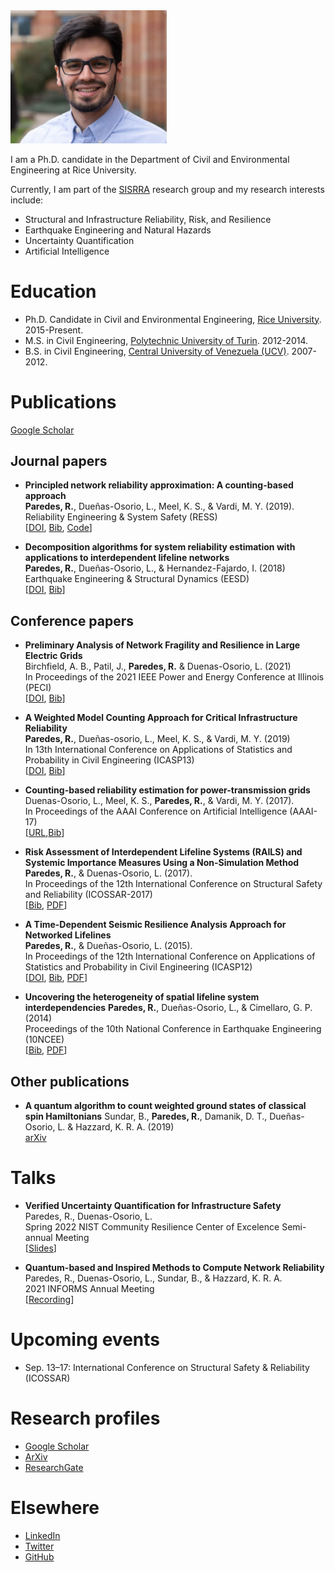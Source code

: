 <img src="images/Latest.jpg" width="250">

I am a Ph.D. candidate in the Department of Civil and Environmental Engineering at Rice University.

Currently, I am part of the [SISRRA](https://duenas-osorio.rice.edu/sisrra) research group and my research interests include:

* Structural and Infrastructure Reliability, Risk, and Resilience
* Earthquake Engineering and Natural Hazards
* Uncertainty Quantification
* Artificial Intelligence

# Education #

* Ph.D. Candidate in Civil and Environmental Engineering, [Rice University](https://www.rice.edu/). 2015-Present.
* M.S. in Civil Engineering, [Polytechnic University of Turin](https://www.polito.it/?lang=en). 2012-2014.
* B.S. in Civil Engineering, [Central University of Venezuela (UCV)](http://www.ucv.ve/). 2007-2012.

# Publications #
[Google Scholar](https://scholar.google.com/citations?user=mm0pN8oAAAAJ&hl=en)
## Journal papers ##

* **Principled network reliability approximation: A counting-based approach**  
**Paredes, R.**, Dueñas-Osorio, L., Meel, K. S., & Vardi, M. Y. (2019).  
Reliability Engineering & System Safety (RESS)  
[[DOI](https://doi.org/10.1016/j.ress.2019.04.025), [Bib](bibs/PMDV19.bib), [Code](https://github.com/meelgroup/RelNet)] 

* **Decomposition algorithms for system reliability estimation with applications to interdependent lifeline networks**  
**Paredes, R.**, Dueñas-Osorio, L., & Hernandez-Fajardo, I. (2018)  
Earthquake Engineering & Structural Dynamics (EESD)  
[[DOI](https://doi.org/10.1002/eqe.3071), [Bib](bibs/PDH18.bib)]

## Conference papers ##

*  **Preliminary Analysis of Network Fragility and Resilience in Large Electric Grids**  
Birchfield, A. B., Patil, J., **Paredes, R.** & Duenas-Osorio, L. (2021)  
In Proceedings of the 2021 IEEE Power and Energy Conference at Illinois (PECI)  
[[DOI](https://doi.org/10.1109/PECI51586.2021.9435202), [Bib](bibs/BPPD21.bib)]

* **A Weighted Model Counting Approach for Critical Infrastructure Reliability**  
**Paredes, R.**, Dueñas-osorio, L., Meel, K. S., & Vardi, M. Y. (2019)  
In 13th International Conference on Applications of Statistics and Probability in Civil Engineering (ICASP13)  
[[DOI](https://doi.org/10.22725/ICASP13.383), [Bib](bibs/PMDV19b.bib)]

* **Counting-based reliability estimation for power-transmission grids**  
Duenas-Osorio, L., Meel, K. S., **Paredes, R.**, & Vardi, M. Y. (2017).  
In Proceedings of the AAAI Conference on Artificial Intelligence (AAAI-17)  
[[URL](https://ojs.aaai.org/index.php/AAAI/article/view/11178),[Bib](bibs/DMPV17.bib)]

* **Risk Assessment of Interdependent Lifeline Systems (RAILS) and Systemic Importance Measures Using a Non-Simulation Method**  
**Paredes, R.**, & Duenas-Osorio, L. (2017).  
In Proceedings of the 12th International Conference on Structural Safety and Reliability (ICOSSAR-2017)  
[[Bib](bibs/PD17.bib), [PDF](Papers/PD17.pdf)]

* **A Time-Dependent Seismic Resilience Analysis Approach for Networked Lifelines**  
**Paredes, R.**, & Dueñas-Osorio, L. (2015).  
In Proceedings of the 12th International Conference on Applications of Statistics and Probability in Civil Engineering (ICASP12)  
[[DOI](https://doi.org/10.14288/1.0076219), [Bib](bibs/PD15.bib), [PDF](Papers/PD15.pdf)]

* **Uncovering the heterogeneity of spatial lifeline system interdependencies**
**Paredes, R.**, Dueñas-Osorio, L., & Cimellaro, G. P. (2014)  
Proceedings of the 10th National Conference in Earthquake Engineering (10NCEE)  
[[Bib](bibs/PDC14.bib), [PDF](Papers/PDC14.pdf)]

## Other publications ##

* **A quantum algorithm to count weighted ground states of classical spin Hamiltonians**
Sundar, B., **Paredes, R.**, Damanik, D. T., Dueñas-Osorio, L. & Hazzard, K. R. A. (2019)  
[arXiv](https://arxiv.org/abs/1908.01745)


# Talks #

* **Verified Uncertainty Quantification for Infrastructure Safety**  
Paredes, R., Duenas-Osorio, L.  
Spring 2022 NIST Community Resilience Center of Excelence Semi-annual Meeting  
[[Slides](https://docs.google.com/presentation/d/1_w_4LTRxr5vmjqzSnP1HVO8bFCCbA7cj/edit?usp=sharing&ouid=101224443141745959852&rtpof=true&sd=true)]

* **Quantum-based and Inspired Methods to Compute Network Reliability**  
Paredes, R., Duenas-Osorio, L., Sundar, B., & Hazzard, K. R. A.  
2021 INFORMS Annual Meeting  
[[Recording](https://drive.google.com/file/d/1KvltvCtX6owHfERY6A_GzL9vgeXPZK7t/view?usp=sharing)]

# Upcoming events #

- Sep. 13–17: International Conference on Structural Safety & Reliability (ICOSSAR)

# Research profiles #

* [Google Scholar](https://scholar.google.com/citations?user=mm0pN8oAAAAJ&hl=en)
* [ArXiv](http://arxiv.org/a/paredes_r_1)
* [ResearchGate](https://www.researchgate.net/profile/Roger_Paredes2)

# Elsewhere #

* [LinkedIn](https://www.linkedin.com/in/paredesroger/)
* [Twitter](https://twitter.com/paredesrogerl)
* [GitHub](https://github.com/paredesroger)
